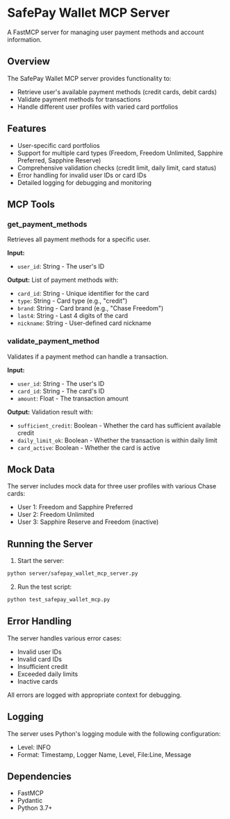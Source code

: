 # SafePay Wallet MCP Server

A FastMCP server for managing user payment methods and account information.

## Overview

The SafePay Wallet MCP server provides functionality to:
- Retrieve user's available payment methods (credit cards, debit cards)
- Validate payment methods for transactions
- Handle different user profiles with varied card portfolios

## Features

- User-specific card portfolios
- Support for multiple card types (Freedom, Freedom Unlimited, Sapphire Preferred, Sapphire Reserve)
- Comprehensive validation checks (credit limit, daily limit, card status)
- Error handling for invalid user IDs or card IDs
- Detailed logging for debugging and monitoring

## MCP Tools

### get_payment_methods

Retrieves all payment methods for a specific user.

**Input:**
- `user_id`: String - The user's ID

**Output:**
List of payment methods with:
- `card_id`: String - Unique identifier for the card
- `type`: String - Card type (e.g., "credit")
- `brand`: String - Card brand (e.g., "Chase Freedom")
- `last4`: String - Last 4 digits of the card
- `nickname`: String - User-defined card nickname

### validate_payment_method

Validates if a payment method can handle a transaction.

**Input:**
- `user_id`: String - The user's ID
- `card_id`: String - The card's ID
- `amount`: Float - The transaction amount

**Output:**
Validation result with:
- `sufficient_credit`: Boolean - Whether the card has sufficient available credit
- `daily_limit_ok`: Boolean - Whether the transaction is within daily limit
- `card_active`: Boolean - Whether the card is active

## Mock Data

The server includes mock data for three user profiles with various Chase cards:
- User 1: Freedom and Sapphire Preferred
- User 2: Freedom Unlimited
- User 3: Sapphire Reserve and Freedom (inactive)

## Running the Server

1. Start the server:
```bash
python server/safepay_wallet_mcp_server.py
```

2. Run the test script:
```bash
python test_safepay_wallet_mcp.py
```

## Error Handling

The server handles various error cases:
- Invalid user IDs
- Invalid card IDs
- Insufficient credit
- Exceeded daily limits
- Inactive cards

All errors are logged with appropriate context for debugging.

## Logging

The server uses Python's logging module with the following configuration:
- Level: INFO
- Format: Timestamp, Logger Name, Level, File:Line, Message

## Dependencies

- FastMCP
- Pydantic
- Python 3.7+ 
